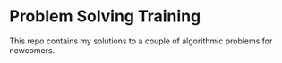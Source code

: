 # Problem Solving Training
This repo contains my solutions to a couple of algorithmic problems for newcomers.
